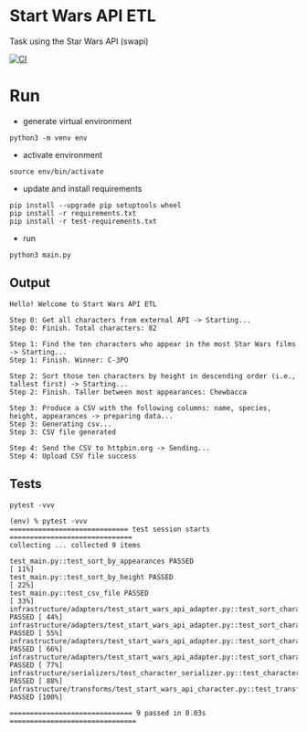 # Start Wars API ETL

Task using the Star Wars API (swapi)

[![CI](https://github.com/txemac/start_wars_api_etl/actions/workflows/ci.yml/badge.svg?branch=main)](https://github.com/txemac/start_wars_api_etl/actions/workflows/ci.yml)

# Run

- generate virtual environment

```shell
python3 -m venv env
```

- activate environment

```shell
source env/bin/activate
```

- update and install requirements

```shell
pip install --upgrade pip setuptools wheel
pip install -r requirements.txt
pip install -r test-requirements.txt 
```

- run

```shell
python3 main.py
```

## Output

```text
Hello! Welcome to Start Wars API ETL

Step 0: Get all characters from external API -> Starting...
Step 0: Finish. Total characters: 82

Step 1: Find the ten characters who appear in the most Star Wars films -> Starting...
Step 1: Finish. Winner: C-3PO

Step 2: Sort those ten characters by height in descending order (i.e., tallest first) -> Starting...
Step 2: Finish. Taller between most appearances: Chewbacca

Step 3: Produce a CSV with the following columns: name, species, height, appearances -> preparing data...
Step 3: Generating csv...
Step 3: CSV file generated

Step 4: Send the CSV to httpbin.org -> Sending...
Step 4: Upload CSV file success
```

## Tests

```shell
pytest -vvv
```

```text
(env) % pytest -vvv
============================= test session starts ==============================
collecting ... collected 9 items

test_main.py::test_sort_by_appearances PASSED                            [ 11%]
test_main.py::test_sort_by_height PASSED                                 [ 22%]
test_main.py::test_csv_file PASSED                                       [ 33%]
infrastructure/adapters/test_start_wars_api_adapter.py::test_sort_characters_by_appearances_ok PASSED [ 44%]
infrastructure/adapters/test_start_wars_api_adapter.py::test_sort_characters_by_appearances_with_limit PASSED [ 55%]
infrastructure/adapters/test_start_wars_api_adapter.py::test_sort_characters_taller_ok PASSED [ 66%]
infrastructure/adapters/test_start_wars_api_adapter.py::test_sort_characters_taller_with_limit PASSED [ 77%]
infrastructure/serializers/test_character_serializer.py::test_character_serializer PASSED [ 88%]
infrastructure/transforms/test_start_wars_api_character.py::test_transform PASSED [100%]

============================== 9 passed in 0.03s ===============================
```
